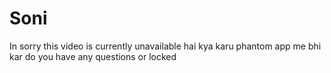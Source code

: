 # Soni
In 
sorry this video is currently unavailable hai kya karu phantom app me bhi kar do you have any questions or locked 
